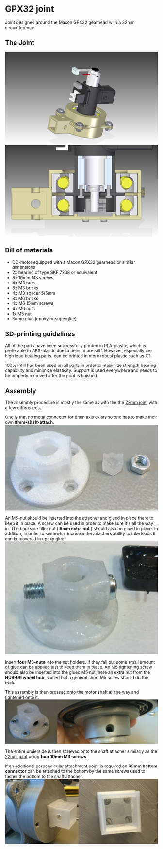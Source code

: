 # GPX32 joint
Joint designed around the Maxon GPX32 gearhead with a 32mm circumference

## The Joint
![joint assembly](./img/32mm_joint_assembly.jpg)
![joint cutout](./img/32mm_joint_assembly_cutout.jpg)

## Bill of materials
* DC-motor equipped with a Maxon GPX32 gearhead or similar dimensions
* 2x bearing of type SKF 7208 or equivalent
* 8x 10mm M3 screws
* 4x M3 nuts
* 8x M3 bricks
* 4x M3 spacer 5/5mm 
* 8x M6 bricks
* 4x M6 15mm screws
* 4x M6 nuts
* 1x M5 nut
* Some glue (epoxy or superglue)

## 3D-printing guidelines
All of the parts have been successfully printed in PLA-plastic, which is preferable to ABS-plastic due to being more stiff. However, especially the high load bearing parts, can be printed in more robust plastic such as XT.

100% infill has been used on all parts in order to maximize strength bearing capability and minimize elasticity. Support is used everywhere and needs to be properly removed after the print is finished.

## Assembly
The assembly procedure is mostly the same as with the the [22mm joint](../22mm_joint) with a few differences.

One is that no metal connector for 8mm axis exists so one has to make their own **8mm-shaft-attach**.
![Shaft connector 1](./img/Shaft_attach_1.JPG)

An M5-nut should be inserted into the attacher and glued in place there to keep it in place. A screw can be used in order to make sure it's all the way in. The backside filler nut ( **8mm extra nut** ) should also be glued in place. In addition, in order to somewhat increase the attachers ability to take loads it can be covered in epoxy glue.
![Shaft connector 2](./img/Shaft_attach_2.JPG)

Insert **four M3-nuts** into the nut holders. If they fall out some small amount of glue can be applied just to keep them in place. An M5 tightening screw should also be inserted into the glued M5 nut, here an extra nut from the **HUB-06 wheel hub** is used but a general short M5 screw should do the trick.

This assembly is then pressed onto the motor shaft all the way and tightened onto it.
![Shaft connector 3](./img/Shaft_attach_3.JPG)

The entire underside is then screwed onto the shaft attacher similarly as the [22mm joint](../22mm_joint) using **four 10mm M3 screws**.

If an additional perpendicular attachment point is required an **32mm bottom connector** can be attached to the bottom by the same screws used to fasten the bottom to the shaft attacher.
![Shaft connector 4](./img/Shaft_attach_4.JPG)
